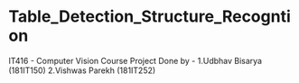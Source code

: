 # Table_Detection_Structure_Recogntion
IT416 - Computer Vision Course Project
Done by - 
1.Udbhav Bisarya (181IT150)
2.Vishwas Parekh (181IT252)
